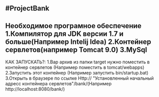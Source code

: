 #ProjectBank
-------------
Необходимое програмное обеспечение
1.Компилятор для JDK версии 1.7 и больше(Например Intelij Idea)
2.Контейнер сервлетов(например Tomcat 9.0)
3.MySql
-------------
КАК ЗАПУСКАТЬ?:
1.Вар архив из папки target нужно поместить в контейнер сервлетов (Например поместить в tomcat/webapps)
2.Запустить этот контейнер (Например запустить bin/startup.bat)
3.Открыть в браузере по ссылке Http:// "Установленный начальный адресс контейнера сервлетов"/bank/(Например http://localhost:8080/bank/)
